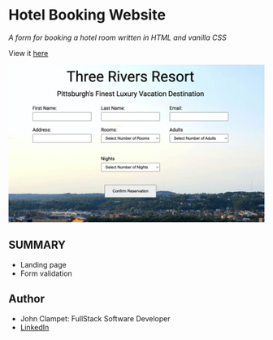 # Hotel Booking Website

*A form for booking a hotel room*
*written in HTML and vanilla CSS*

View it [here]([google.com](https://jsclampet.github.io/sdmm-second-assignment/))

![preview](src/preview.png)

## SUMMARY

- Landing page
- Form validation

## Author
- John Clampet: FullStack Software Developer
- [LinkedIn](https://www.linkedin.com/in/john-clampet-264007122/)